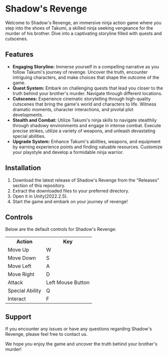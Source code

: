 <h1>Shadow's Revenge</h1>

<p>Welcome to Shadow's Revenge, an immersive ninja action game where you step into the shoes of Takumi, a skilled ninja seeking vengeance for the murder of his brother. Dive into a captivating storyline filled with quests and cutscenes.</p>

<h2>Features</h2>

<ul>
  <li><b>Engaging Storyline:</b> Immerse yourself in a compelling narrative as you follow Takumi's journey of revenge. Uncover the truth, encounter intriguing characters, and make choices that shape the outcome of the game.</li>
  
  <li><b>Quest System:</b> Embark on challenging quests that lead you closer to the truth behind your brother's murder. Navigate through different locations.</li>
  
  <li><b>Cutscenes:</b> Experience cinematic storytelling through high-quality cutscenes that bring the game's world and characters to life. Witness dramatic moments, character interactions, and pivotal plot developments.</li>
  
  <li><b>Stealth and Combat:</b> Utilize Takumi's ninja skills to navigate stealthily through shadowy environments and engage in intense combat. Execute precise strikes, utilize a variety of weapons, and unleash devastating special abilities.</li>
  
  <li><b>Upgrade System:</b> Enhance Takumi's abilities, weapons, and equipment by earning experience points and finding valuable resources. Customize your playstyle and develop a formidable ninja warrior.</li>
</ul>

<h2>Installation</h2>

<ol>
  <li>Download the latest release of Shadow's Revenge from the "Releases" section of this repository.</li>
  
  <li>Extract the downloaded files to your preferred directory.</li>
  
  <li>Open it in Unity(2022.2.5).</li>
  
  <li>Start the game and embark on your journey of revenge!</li>
</ol>

<h2>Controls</h2>

<p>Below are the default controls for Shadow's Revenge:</p>

<table>
  <tr>
    <th>Action</th>
    <th>Key</th>
  </tr>
  <tr>
    <td>Move Up</td>
    <td>W</td>
  </tr>
  <tr>
    <td>Move Down</td>
    <td>S</td>
  </tr>
  <tr>
    <td>Move Left</td>
    <td>A</td>
  </tr>
  <tr>
    <td>Move Right</td>
    <td>D</td>
  </tr>
  <tr>
    <td>Attack</td>
    <td>Left Mouse Button</td>
  </tr>
  <tr>
    <td>Special Ability</td>
    <td>Q</td>
  </tr>
  <tr>
    <td>Interact</td>
    <td>F</td>
  </tr>
</table>

<h2>Support</h2>
<p>If you encounter any issues or have any questions regarding Shadow's Revenge, please feel free to contact us.</p>
<p>We hope you enjoy the game and uncover the truth behind your brother's murder!</p>
